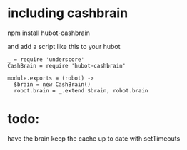 # including cashbrain

npm install hubot-cashbrain

and add a script like this to your hubot

    _ = require 'underscore'
    CashBrain = require 'hubot-cashbrain'

    module.exports = (robot) ->
      $brain = new CashBrain()
      robot.brain = _.extend $brain, robot.brain

# todo:
have the brain keep the cache up to date with setTimeouts
